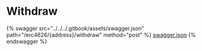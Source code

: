 # Withdraw

{% swagger src="../../../.gitbook/assets/swagger.json" path="/erc4626/{address}/withdraw" method="post" %}
[swagger.json](../../../.gitbook/assets/swagger.json)
{% endswagger %}
